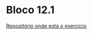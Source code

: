 # Bloco 12.1

[Repositório onde está o exercício](https://github.com/andrefpires/exercise-pokedex-state/pull/1)